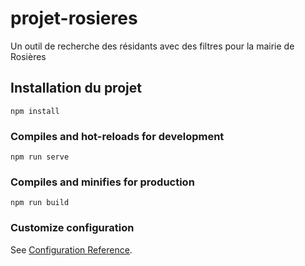 # projet-rosieres

Un outil de recherche des résidants avec des filtres pour la mairie de Rosières
 
## Installation du projet
```
npm install
```

### Compiles and hot-reloads for development
```
npm run serve
```

### Compiles and minifies for production
```
npm run build
```

### Customize configuration
See [Configuration Reference](https://cli.vuejs.org/config/).
